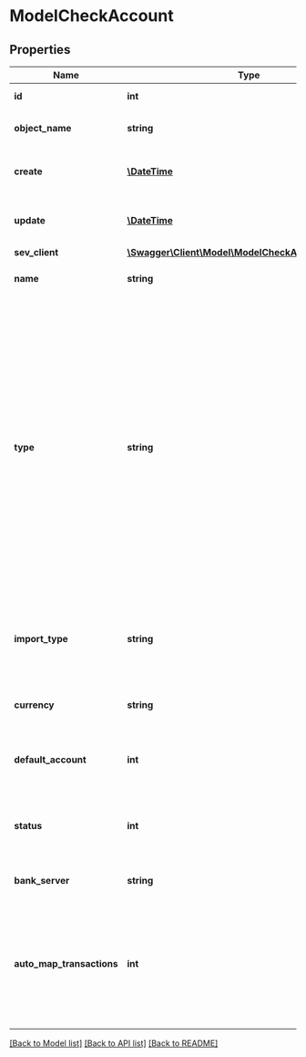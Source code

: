 # ModelCheckAccount

## Properties
Name | Type | Description | Notes
------------ | ------------- | ------------- | -------------
**id** | **int** | The check account id | [optional] 
**object_name** | **string** | The check account object name | [optional] 
**create** | [**\DateTime**](\DateTime.md) | Date of check account creation | [optional] 
**update** | [**\DateTime**](\DateTime.md) | Date of last check account update | [optional] 
**sev_client** | [**\Swagger\Client\Model\ModelCheckAccountSevClient**](ModelCheckAccountSevClient.md) |  | [optional] 
**name** | **string** | Name of the check account | 
**type** | **string** | The type of the check account. Account with a CSV or MT940 import are regarded as online.&lt;br&gt;       Apart from that, created check accounts over the API need to be offline, as online accounts with an active connection       to a bank application can not be managed over the API. | 
**import_type** | **string** | Import type. Transactions can be imported by this method on the check account. | [optional] 
**currency** | **string** | The currency of the check account. | 
**default_account** | **int** | Defines if this check account is the default account. | [optional] [default to DEFAULT_ACCOUNT.0]
**status** | **int** | Status of the check account. 0 &lt;-&gt; Archived - 100 &lt;-&gt; Active | [default to STATUS.100]
**bank_server** | **string** | Bank server of check account | [optional] 
**auto_map_transactions** | **int** | Defines if transactions on this account are automatically mapped to invoice and vouchers when imported if possible. | [optional] [default to 1]

[[Back to Model list]](../../README.md#documentation-for-models) [[Back to API list]](../../README.md#documentation-for-api-endpoints) [[Back to README]](../../README.md)

